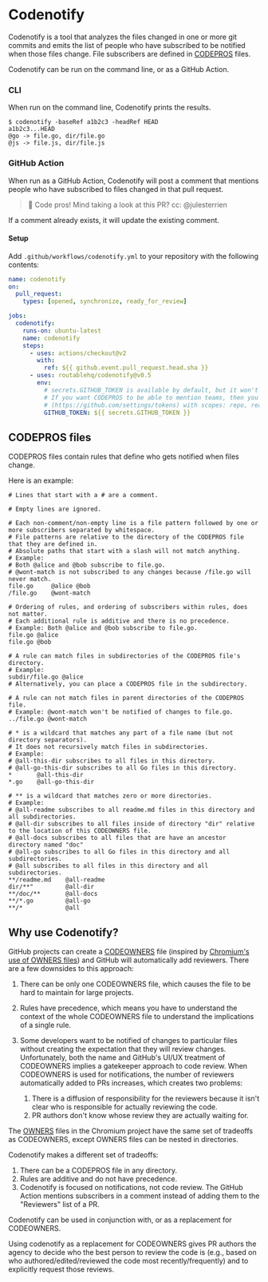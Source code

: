 # Codenotify

Codenotify is a tool that analyzes the files changed in one or more git commits and emits the list of people who have subscribed to be notified when those files change. File subscribers are defined in [CODEPROS](#codepros) files.

Codenotify can be run on the command line, or as a GitHub Action.

### CLI

When run on the command line, Codenotify prints the results.

```
$ codenotify -baseRef a1b2c3 -headRef HEAD
a1b2c3...HEAD
@go -> file.go, dir/file.go
@js -> file.js, dir/file.js
```

### GitHub Action

When run as a GitHub Action, Codenotify will post a comment that mentions people who have subscribed to files changed in that pull request.

> 👔 Code pros! Mind taking a look at this PR?
> cc: @julesterrien

If a comment already exists, it will update the existing comment.

#### Setup

Add `.github/workflows/codenotify.yml` to your repository with the following contents:

```yaml
name: codenotify
on:
  pull_request:
    types: [opened, synchronize, ready_for_review]

jobs:
  codenotify:
    runs-on: ubuntu-latest
    name: codenotify
    steps:
      - uses: actions/checkout@v2
        with:
          ref: ${{ github.event.pull_request.head.sha }}
      - uses: routablehq/codenotify@v0.5
        env:
          # secrets.GITHUB_TOKEN is available by default, but it won't allow CODEPROS to mention GitHub teams.
          # If you want CODEPROS to be able to mention teams, then you need to create a personal access token
          # (https://github.com/settings/tokens) with scopes: repo, read:org.
          GITHUB_TOKEN: ${{ secrets.GITHUB_TOKEN }}
```

## CODEPROS files

CODEPROS files contain rules that define who gets notified when files change.

Here is an example:

```ignore
# Lines that start with a # are a comment.

# Empty lines are ignored.

# Each non-comment/non-empty line is a file pattern followed by one or more subscribers separated by whitespace.
# File patterns are relative to the directory of the CODEPROS file that they are defined in.
# Absolute paths that start with a slash will not match anything.
# Example:
# Both @alice and @bob subscribe to file.go.
# @wont-match is not subscribed to any changes because /file.go will never match.
file.go     @alice @bob
/file.go    @wont-match

# Ordering of rules, and ordering of subscribers within rules, does not matter.
# Each additional rule is additive and there is no precedence.
# Example: Both @alice and @bob subscribe to file.go.
file.go @alice
file.go @bob

# A rule can match files in subdirectories of the CODEPROS file's directory.
# Example:
subdir/file.go @alice
# Alternatively, you can place a CODEPROS file in the subdirectory.

# A rule can not match files in parent directories of the CODEPROS file.
# Example: @wont-match won't be notified of changes to file.go.
../file.go @wont-match

# * is a wildcard that matches any part of a file name (but not directory separators).
# It does not recursively match files in subdirectories.
# Example:
# @all-this-dir subscribes to all files in this directory.
# @all-go-this-dir subscribes to all Go files in this directory.
*       @all-this-dir
*.go    @all-go-this-dir

# ** is a wildcard that matches zero or more directories.
# Example:
# @all-readme subscribes to all readme.md files in this directory and all subdirectories.
# @all-dir subscribes to all files inside of directory "dir" relative to the location of this CODEOWNERS file.
# @all-docs subscribes to all files that are have an ancestor directory named "doc"
# @all-go subscribes to all Go files in this directory and all subdirectories.
# @all subscribes to all files in this directory and all subdirectories.
**/readme.md    @all-readme
dir/**"         @all-dir
**/doc/**       @all-docs
**/*.go         @all-go
**/*            @all
```



## Why use Codenotify?

GitHub projects can create a [CODEOWNERS](https://docs.github.com/en/github/creating-cloning-and-archiving-repositories/about-code-owners) file (inspired by [Chromium's use of OWNERS files](https://chromium.googlesource.com/chromium/src/+/master/docs/code_reviews.md#OWNERS-files)) and GitHub will automatically add reviewers. There are a few downsides to this approach:

1. There can be only one CODEOWNERS file, which causes the file to be hard to maintain for large projects.
1. Rules have precedence, which means you have to understand the context of the whole CODEOWNERS file to understand the implications of a single rule.
1. Some developers want to be notified of changes to particular files without creating the expectation that they will review changes. Unfortunately, both the name and GitHub's UI/UX treatment of CODEOWNERS implies a gatekeeper approach to code review. When CODEOWNERS is used for notifications, the number of reviewers automatically added to PRs increases, which creates two problems:

   1. There is a diffusion of responsibility for the reviewers because it isn't clear who is responsible for actually reviewing the code.
   1. PR authors don't know whose review they are actually waiting for.

The [OWNERS](https://chromium.googlesource.com/chromium/src/+/master/docs/code_reviews.md#OWNERS-files) files in the Chromium project have the same set of tradeoffs as CODEOWNERS, except OWNERS files can be nested in directories.

Codenotify makes a different set of tradeoffs:

1. There can be a CODEPROS file in any directory.
1. Rules are additive and do not have precedence.
1. Codenotify is focused on notifications, not code review. The GitHub Action mentions subscribers in a comment instead of adding them to the "Reviewers" list of a PR.

Codenotify can be used in conjunction with, or as a replacement for CODEOWNERS.

Using codenotify as a replacement for CODEOWNERS gives PR authors the agency to decide who the best person to review the code is (e.g., based on who authored/edited/reviewed the code most recently/frequently) and to explicitly request those reviews.
